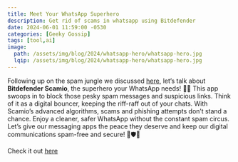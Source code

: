 ```yaml
---
title: Meet Your WhatsApp Superhero
description: Get rid of scams in whatsapp using Bitdefender
date: 2024-06-01 11:59:00 -0530
categories: [Geeky Gossip]
tags: [tool,ai]
image:
  path: /assets/img/blog/2024/whatsapp-hero/whatsapp-hero.jpg
  lqip: /assets/img/blog/2024/whatsapp-hero/whatsapp-hero.jpg
---
```


Following up on the spam jungle we discussed [here](https://madebybalaji.github.io/blog/posts/whatsapp-jungle-GG/), let’s talk about **Bitdefender Scamio**, the superhero your WhatsApp needs! 🦸‍♂️ This app swoops in to block those pesky spam messages and suspicious links. Think of it as a digital bouncer, keeping the riff-raff out of your chats. With Scamio’s advanced algorithms, scams and phishing attempts don’t stand a chance. Enjoy a cleaner, safer WhatsApp without the constant spam circus. Let’s give our messaging apps the peace they deserve and keep our digital communications spam-free and secure! 🚫🛡️📱


Check it out [here](https://www.bitdefender.com/en-us/consumer/scamio)